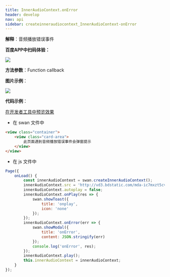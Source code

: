 ```yaml
---
title: InnerAudioContext.onError
header: develop
nav: api
sidebar: createinneraudiocontext_InnerAudioContext-onError
---
```





**解释**：音频播放错误事件

**百度APP中扫码体验：**

<img src="https://b.bdstatic.com/miniapp/assets/images/doc_demo/fragment_InnerAudioContextOnError.png"  class="demo-qrcode-image" />

**方法参数**：Function callback

**图片示例**：

<div class="m-doc-custom-examples">
    <div class="m-doc-custom-examples-correct">
        <img src="https://b.bdstatic.com/miniapp/image/InnerAudioContextOnError.gif">
    </div>
    <div class="m-doc-custom-examples-correct">
        <img src=" ">
    </div>
    <div class="m-doc-custom-examples-correct">
        <img src=" ">
    </div>     
</div>

**代码示例**：

<a href="swanide://fragment/5fd261029e57512a9ca106f81328f5e91574546056156" title="在开发者工具中预览效果" target="_self">在开发者工具中预览效果</a>

* 在 swan 文件中

```html
<view class="container">
    <view class="card-area">
        此页面遇到音频播放错误事件会弹窗提示
    </view>
</view>
```

* 在 js 文件中

```javascript
Page({
    onLoad() {
        const innerAudioContext = swan.createInnerAudioContext();
        innerAudioContext.src = 'http://vd3.bdstatic.com/mda-ic7mxzt5cvz6f4y5/mda-ic7mxzt5cvz6f4y5.mp3';
        innerAudioContext.autoplay = false;
        innerAudioContext.onPlay(res => {
            swan.showToast({
                title: 'onplay',
                icon: 'none'
            });
        });
        innerAudioContext.onError(err => {
            swan.showModal({
                title: 'onError',
                content: JSON.stringify(err)
            });
            console.log('onError', res);
        });
        innerAudioContext.play();
        this.innerAudioContext = innerAudioContext;
    }
});
```